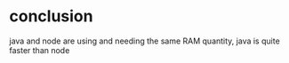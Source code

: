 # conclusion

java and node are using and needing the same RAM quantity, java is quite faster than node